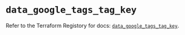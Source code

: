 # `data_google_tags_tag_key`

Refer to the Terraform Registory for docs: [`data_google_tags_tag_key`](https://www.terraform.io/docs/providers/google/d/tags_tag_key).
